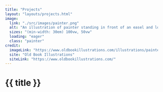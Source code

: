 ```yaml
---
title: "Projects"
layout: "layouts/projects.html"
image:
  link: "./src/images/painter.png"
  alt: "An illustration of painter standing in front of an easel and looking at his model: a woman sitting in an armchair gazing down at her lover."
  sizes: "(min-width: 30em) 100vw, 50vw"
  loading: "eager"
  class: "painter"
credit:
  imageLink: "https://www.oldbookillustrations.com/illustrations/painter-at-work/"
  site: "Old Book Illustrations"
  siteLink: "https://www.oldbookillustrations.com/"
---
```


# {{ title }}
